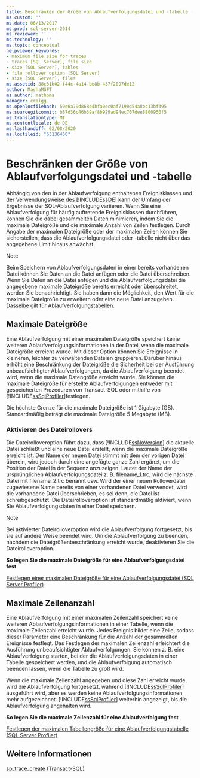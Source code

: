 ```yaml
---
title: Beschränken der Größe von Ablaufverfolgungsdatei und -tabelle | Microsoft-Dokumentation
ms.custom: ''
ms.date: 06/13/2017
ms.prod: sql-server-2014
ms.reviewer: ''
ms.technology: ''
ms.topic: conceptual
helpviewer_keywords:
- maximum file size for traces
- traces [SQL Server], file size
- size [SQL Server], tables
- file rollover option [SQL Server]
- size [SQL Server], files
ms.assetid: 88c31b02-f44c-4a14-be8b-437f2097de12
author: MashaMSFT
ms.author: mathoma
manager: craigg
ms.openlocfilehash: 59e6a79d868e4bfa0ec0af7190d54a8bc13bf395
ms.sourcegitcommit: b87d36c46b39af8b929ad94ec707dee8800950f5
ms.translationtype: MT
ms.contentlocale: de-DE
ms.lasthandoff: 02/08/2020
ms.locfileid: "63136460"
---
```

# <a name="limit-trace-file-and-table-sizes"></a>Beschränken der Größe von Ablaufverfolgungsdatei und -tabelle
  Abhängig von den in der Ablaufverfolgung enthaltenen Ereignisklassen und der Verwendungsweise des [!INCLUDE[ssDE](../../includes/ssde-md.md)] kann der Umfang der Ergebnisse der SQL-Ablaufverfolgung variieren. Wenn Sie eine Ablaufverfolgung für häufig auftretende Ereignisklassen durchführen, können Sie die dabei gesammelten Daten minimieren, indem Sie die maximale Dateigröße und die maximale Anzahl von Zeilen festlegen. Durch Angabe der maximalen Dateigröße oder der maximalen Zeilen können Sie sicherstellen, dass die Ablaufverfolgungsdatei oder -tabelle nicht über das angegebene Limit hinaus anwächst.  
  
> [!NOTE]  
>  Beim Speichern von Ablaufverfolgungsdaten in einer bereits vorhandenen Datei können Sie Daten an die Datei anfügen oder die Datei überschreiben. Wenn Sie Daten an die Datei anfügen und die Ablaufverfolgungsdatei die angegebene maximale Dateigröße bereits erreicht oder überschreitet, werden Sie benachrichtigt. Sie haben dann die Möglichkeit, den Wert für die maximale Dateigröße zu erweitern oder eine neue Datei anzugeben. Dasselbe gilt für Ablaufverfolgungstabellen.  
  
## <a name="maximum-file-size"></a>Maximale Dateigröße  
 Eine Ablaufverfolgung mit einer maximalen Dateigröße speichert keine weiteren Ablaufverfolgungsinformationen in der Datei, wenn die maximale Dateigröße erreicht wurde. Mit dieser Option können Sie Ereignisse in kleineren, leichter zu verwaltenden Dateien gruppieren. Darüber hinaus erhöht eine Beschränkung der Dateigröße die Sicherheit bei der Ausführung unbeaufsichtigter Ablaufverfolgungen, da die Ablaufverfolgung beendet wird, wenn die maximale Datengröße erreicht wurde. Sie können die maximale Dateigröße für erstellte Ablaufverfolgungen entweder mit gespeicherten Prozeduren von Transact-SQL oder mithilfe von [!INCLUDE[ssSqlProfiler](../../includes/sssqlprofiler-md.md)]festlegen.  
  
 Die höchste Grenze für die maximale Dateigröße ist 1 Gigabyte (GB). Standardmäßig beträgt die maximale Dateigröße 5 Megabyte (MB).  
  
### <a name="enabling-file-rollover"></a>Aktivieren des Dateirollovers  
 Die Dateirolloveroption führt dazu, dass [!INCLUDE[ssNoVersion](../../includes/ssnoversion-md.md)] die aktuelle Datei schließt und eine neue Datei erstellt, wenn die maximale Dateigröße erreicht ist. Der Name der neuen Datei stimmt mit dem der vorigen Datei überein, wird jedoch durch eine angefügte ganze Zahl ergänzt, um die Position der Datei in der Sequenz anzuzeigen. Lautet der Name der ursprünglichen Ablaufverfolgungsdatei z. B. filename_1.trc, wird die nächste Datei mit filename_2.trc benannt usw. Wird der einer neuen Rolloverdatei zugewiesene Name bereits von einer vorhandenen Datei verwendet, wird die vorhandene Datei überschrieben, es sei denn, die Datei ist schreibgeschützt. Die Dateirolloveroption ist standardmäßig aktiviert, wenn Sie Ablaufverfolgungsdaten in einer Datei speichern.  
  
> [!NOTE]  
>  Bei aktivierter Dateirolloveroption wird die Ablaufverfolgung fortgesetzt, bis sie auf andere Weise beendet wird. Um die Ablaufverfolgung zu beenden, nachdem die Dateigrößenbeschränkung erreicht wurde, deaktivieren Sie die Dateirolloveroption.  
  
 **So legen Sie die maximale Dateigröße für eine Ablaufverfolgungsdatei fest**  
  
 [Festlegen einer maximalen Dateigröße für eine Ablaufverfolgungsdatei &#40;SQL Server Profiler&#41;](../../tools/sql-server-profiler/set-a-maximum-file-size-for-a-trace-file-sql-server-profiler.md)  
  
## <a name="maximum-number-of-rows"></a>Maximale Zeilenanzahl  
 Eine Ablaufverfolgung mit einer maximalen Zeilenzahl speichert keine weiteren Ablaufverfolgungsinformationen in einer Tabelle, wenn die maximale Zeilenzahl erreicht wurde. Jedes Ereignis bildet eine Zeile, sodass dieser Parameter eine Beschränkung für die Anzahl der gesammelten Ereignisse festlegt. Das Festlegen der maximalen Zeilenzahl erleichtert die Ausführung unbeaufsichtigter Ablaufverfolgungen. Sie können z. B. eine Ablaufverfolgung starten, bei der die Ablaufverfolgungsdaten in einer Tabelle gespeichert werden, und die Ablaufverfolgung automatisch beenden lassen, wenn die Tabelle zu groß wird.  
  
 Wenn die maximale Zeilenzahl angegeben und diese Zahl erreicht wurde, wird die Ablaufverfolgung fortgesetzt, während [!INCLUDE[ssSqlProfiler](../../includes/sssqlprofiler-md.md)] ausgeführt wird, aber es werden keine Ablaufverfolgungsinformationen mehr aufgezeichnet. [!INCLUDE[ssSqlProfiler](../../includes/sssqlprofiler-md.md)] weiterhin angezeigt, bis die Ablaufverfolgung angehalten wird.  
  
 **So legen Sie die maximale Zeilenzahl für eine Ablaufverfolgung fest**  
  
 [Festlegen der maximalen Tabellengröße für eine Ablaufverfolgungstabelle &#40;SQL Server Profiler&#41;](../../tools/sql-server-profiler/set-a-maximum-table-size-for-a-trace-table-sql-server-profiler.md)  
  
## <a name="see-also"></a>Weitere Informationen  
 [sp_trace_create &#40;Transact-SQL&#41;](/sql/relational-databases/system-stored-procedures/sp-trace-create-transact-sql)  
  
  
